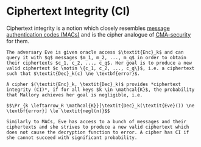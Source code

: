 # Ciphertext Integrity (CI)
Ciphertext integrity is a notion which closely resembles [message authentication codes (MACs)](../Message%20Authentication%20Codes%20(MACs).md) and is the cipher analogue of [CMA-security](../Message%20Authentication%20Codes%20(MACs).md#admonition-definition-cma-security-for-message-authentication-codes) for them.

```admonish danger title="Ciphertext Integrity (CI)"
The adversary Eve is given oracle access $\textit{Enc}_k$ and can query it with $q$ messages $m_1, m_2, ..., m_q$ in order to obtain their ciphertexts $c_1, c_2, ..., c_q$. Her goal is to produce a new valid ciphertext $c \notin \{c_1, c_2, ..., c_q\}$, i.e. a ciphertext such that $\textit{Dec}_k(c) \ne \textbf{error}$.

A cipher $(\textit{Enc}_k, \textit{Dec}_k)$ provides *ciphertext integrity (CI)*, if for all keys $k \in \mathcal{K}$, the probability that Mallory achieves her goal is negligible, i.e.

$$\Pr_{k \leftarrow_R \mathcal{K}}[\textit{Dec}_k(\textit{Eve}()) \ne \textbf{error}] \le \textit{negl(n)}$$
```

```admonish tip title="Definition Breakdown"
Similarly to MACs, Eve has access to a bunch of messages and their ciphertexts and she strives to produce a new valid ciphertext which does not cause the decryption function to error. A cipher has CI if she cannot succeed with significant probability.
```
